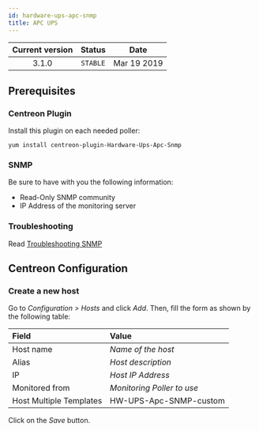 ```yaml
---
id: hardware-ups-apc-snmp
title: APC UPS
---
```


| Current version | Status | Date |
| :-: | :-: | :-: |
| 3.1.0 | `STABLE` | Mar 19 2019 |

## Prerequisites

### Centreon Plugin

Install this plugin on each needed poller:

``` shell
yum install centreon-plugin-Hardware-Ups-Apc-Snmp
```

### SNMP

Be sure to have with you the following information:

  - Read-Only SNMP community
  - IP Address of the monitoring server

### Troubleshooting

Read [Troubleshooting
SNMP](http://documentation.centreon.com/docs/centreon-plugins/en/latest/user/guide.html#snmp)

## Centreon Configuration

### Create a new host

Go to *Configuration \> Hosts* and click *Add*. Then, fill the form as shown by
the following table:

| Field                   | Value                      |
| :---------------------- | :------------------------- |
| Host name               | *Name of the host*         |
| Alias                   | *Host description*         |
| IP                      | *Host IP Address*          |
| Monitored from          | *Monitoring Poller to use* |
| Host Multiple Templates | HW-UPS-Apc-SNMP-custom     |

Click on the *Save* button.

